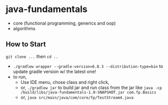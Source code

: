 # java-fundamentals

- core (functional programming, generics and oop)
- algorithms

## How to Start

`git clone ...` then `cd ..`

- `./gradlew wrapper --gradle-version=6.8.3 --distribution-type=bin` to update gradle version w/ the latest one!
- to run,
    - Use IDE menu, chose class and right click,
    - or, `./gradlew jar` to build jar and 
      run class from the jar like `java -cp /build/libs/java-fundamentals-1.0-SNAPSHOT.jar com.fp.Basics`
    - or, `java src/main/java/com/core/fp/TestStream4.java`


